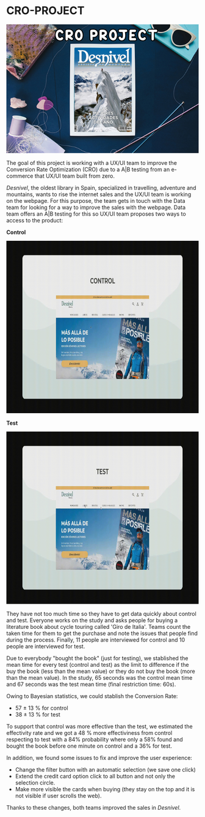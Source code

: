 # CRO-PROJECT

![image](https://github.com/jquintanac/CRO-PROJECT/blob/main/img/COVER.jpg?raw=true)

The goal of this project is working with a UX/UI team to improve the Conversion Rate Optimization (CRO) due to a A|B testing from an e-commerce that UX/UI team built from zero. 

*Desnivel*, the oldest library in Spain, specialized in travelling, adventure and mountains, wants to rise the internet sales and the UX/UI team is working on the webpage. For this purpose, the team gets in touch with the Data team for looking for a way to improve the sales with the webpage. Data team offers an A|B testing for this so UX/UI team proposes two ways to access to the product:

**Control**

<img src="https://github.com/jquintanac/CRO-PROJECT/blob/main/img/control.gif?raw=true" width="860" height="450">

**Test**

<img src="https://github.com/jquintanac/CRO-PROJECT/blob/main/img/test.gif?raw=true" width="860" height="450">

They have not too much time so they have to get data quickly about control and test. Everyone works on the study and asks people for buying a literature book about cycle touring called 'Giro de Italia'. Teams count the taken time for them to get the purchase and note the issues that people find during the process. Finally, 11 people are interviewed for control and 10 people are interviewed for test.

Due to everybody "bought the book" (just for testing), we stablished the mean time for every test (control and test) as the limit to difference if the buy the book (less than the mean value) or they do not buy the book (more than the mean value). In the study, 65 seconds was the control mean time and 67 seconds was the test mean time (final restriction time: 60s).

Owing to Bayesian statistics, we could stablish the Conversion Rate:
- 57 ± 13 % for control
- 38 ± 13 % for test

To support that control was more effective than the test, we estimated the effectivity rate and we got a 48 % more effectiviness from control respecting to test with a 84% probability where only a 58% found and bought the book before one minute on control and a 36% for test.

In addition, we found some issues to fix and improve the user experience:
- Change the filter button with an automatic selection (we save one click)
- Extend the credit card option click to all button and not only the selection circle.
- Make more visible the cards when buying (they stay on the top and it is not visible if user scrolls the web).

Thanks to these changes, both teams improved the sales in *Desnivel*.
